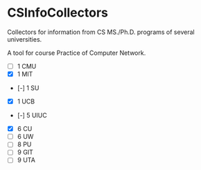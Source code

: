 # CSInfoCollectors

Collectors for information from CS MS./Ph.D. programs of several universities.

A tool for course Practice of Computer Network.


- [ ] 1 CMU
- [x] 1 MIT
- [-] 1 SU
- [x] 1 UCB
- [-] 5 UIUC
- [x] 6 CU
- [ ] 6 UW
- [ ] 8 PU
- [ ] 9 GIT
- [ ] 9 UTA
